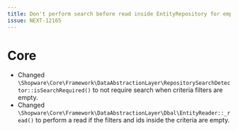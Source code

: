 ```yaml
---
title: Don't perform search before read inside EntityRepository for empty criteria
issue: NEXT-12165
---
```

# Core
* Changed `\Shopware\Core\Framework\DataAbstractionLayer\RepositorySearchDetector::isSearchRequired()` to not require search when criteria filters are empty.
* Changed `\Shopware\Core\Framework\DataAbstractionLayer\Dbal\EntityReader::_read()` to perform a read if the filters and ids inside the criteria are empty.
